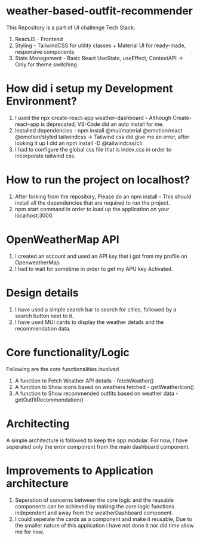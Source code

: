 # weather-based-outfit-recommender
This Repository is a part of UI challenge
Tech Stack:
1. ReactJS - Frontend 
2. Styling - TailwindCSS for utility classes + Material UI for ready-made, responsive components
3. State Management - Basic React UseState, useEffect, ContextAPI -> Only for theme switching
   
# How did i setup my Development Environment?
1. I used the npx create-react-app weather-dashboard - Although Create-react-app is deprecated, VS-Code did an auto install for me. 
2. Installed dependencies - npm install @mui/material @emotion/react @emotion/styled tailwindcss -> Tailwind css did give me an error, after looking it up I did an npm install -D @tailwindcss/cli
3. I had to configure the global css file that is index.css in order to incorporate tailwind css.
   

# How to run the project on localhost?
1. After forking from the repository, Please do an npm install - This should install all the dependencies that are required to run the project. 
2. npm start command in order to load up the application on your localhost:3000.

# OpenWeatherMap API 
1. I created an account and used an API key that i got from my profile on OpenweatherMap.
2. I had to wait for sometime in order to get my APU key Activated.

# Design details
1. I have used a simple search bar to search for cities, followed by a search button next to it.
2. I have used MUI cards to display the weather details and the recommendation data. 

# Core functionality/Logic
Following are the core functionalities involved
1. A function to Fetch Weather API details - fetchWeather()
2. A function to Show icons based on weathers fetched - getWeatherIcon()
3. A function to Show recommended outfits based on weather data - getOutfitRecommendation() 

# Architecting 
A simple architecture is followed to keep the app modular. For now, I have seperated only the error component from the main dashboard component. 


# Improvements to Application architecture
1. Seperation of concerns between the core logic and the reusable components can be achieved by making the core logic functions independent and away from the weatherDashboard component.
2. I could seperate the cards as a component and make it reusable, Due to the smaller nature of this application i have not done it nor did time allow me for now.

